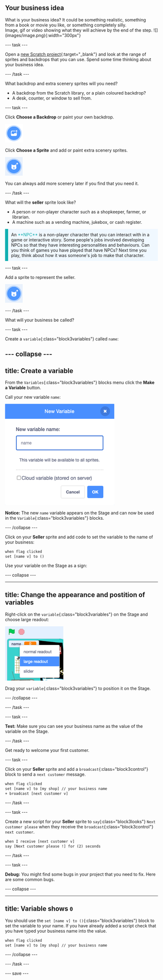 ## Your business idea

<div style="display: flex; flex-wrap: wrap">
<div style="flex-basis: 200px; flex-grow: 1; margin-right: 15px;">
What is your business idea? It could be something realistic, something from a book or movie you like, or something completely silly.</div>
<div>
Image, gif or video showing what they will achieve by the end of the step. ![](images/image.png){:width="300px"}
</div>
</div>

--- task ---

Open a [new Scratch project](http://rpf.io/scratch-new){:target="_blank"} and look at the range of sprites and backdrops that you can use. Spend some time thinking about your business idea.

--- /task ---

What backdrop and extra scenery sprites will you need?
+ A backdrop from the Scratch library, or a plain coloured backdrop?
+ A desk, counter, or window to sell from.

--- task ---

Click **Choose a Backdrop** or paint your own backdrop.

![](images/choose-backdrop-icon.png)

Click **Choose a Sprite** and add or paint extra scenery sprites.

![](images/choose-sprite-icon.png)

You can always add more scenery later if you find that you need it.

--- /task ---

What will the **seller** sprite look like?
+ A person or non-player character such as a shopkeeper, farmer, or librarian.
+ A machine such as a vending machine, jukebox, or cash register.

<p style="border-left: solid; border-width:10px; border-color: #0faeb0; background-color: aliceblue; padding: 10px;">
An <span style="color: #0faeb0">**NPC**</span> is a non-player character that you can interact with in a game or interactive story. Some people's jobs involved developing NPCs so that they have interesting personalities and behaviours. Can you think of games you have played that have NPCs? Next time you play, think about how it was someone's job to make that character.
</p>

--- task ---

Add a sprite to represent the seller. 

![](images/choose-sprite-icon.png)

--- /task ---

What will your business be called? 

--- task ---

Create a `variable`{:class="block3variables"} called `name`:

--- collapse ---
---
title: Create a variable
---

From the `Variables`{:class="block3variables"} blocks menu click the **Make a Variable** button.

Call your new variable `name`:

![The New Variable pop up window with text input 'name'.](images/new-variable.png)

**Notice:** The new `name` variable appears on the Stage and can now be used in the `Variable`{:class="block3variables"} blocks.

--- /collapse ---

Click on your **Seller** sprite and add code to set the variable to the name of your business:

```blocks3
when flag clicked
set [name v] to ()
```

Use your variable on the Stage as a sign:

--- collapse ---

---
title: Change the appearance and postition of variables
---

Right-click on the `variable`{:class="block3variables"} on the Stage and choose large readout:

![Pop up menu showing format options with 'large readout' selected.](images/large-readout.png)

Drag your `variable`{:class="block3variables"} to position it on the Stage.

--- /collapse ---

--- /task ---

--- task ---

**Test:** Make sure you can see your business name as the value of the variable on the Stage.

--- /task ---

Get ready to welcome your first customer.

--- task ---

Click on your **Seller** sprite and add a `broadcast`{:class="block3control"} block to send a `next customer` message.

```blocks3
when flag clicked
set [name v] to [my shop] // your business name
+ broadcast [next customer v]
```

--- /task ---

--- task ---

Create a new script for your **Seller** sprite to `say`{:class="block3looks"} `Next customer please` when they receive the `broadcast`{:class="block3control"} `next customer`.

```blocks3
when I receive [next customer v] 
say [Next customer please !] for (2) seconds
```

--- /task ---

--- task ---

**Debug:** You might find some bugs in your project that you need to fix. Here are some common bugs.

--- collapse ---

---
title: Variable shows `0`
---

You should use the `set [name v] to ()`{:class="block3variables"} block to set the variable to your name. If you have already added a script check that you have typed your business name into the value. 

```blocks3
when flag clicked
set [name v] to [my shop] // your business name
```

--- /collapse ---

--- /task ---

--- save ---